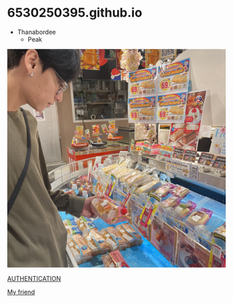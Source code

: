 # 6530250395.github.io

- Thanabordee
  - Peak

![alt text](IMG_0364.jpeg)

[AUTHENTICATION](authentication)

[My friend](https://github.com/Naieric/Naieric.github.io)
